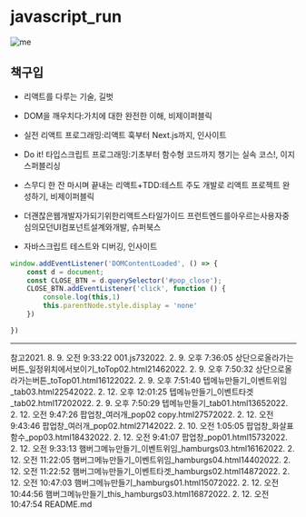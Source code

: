 # javascript_run


![me](https://avatars.githubusercontent.com/u/87564335?v=4)


## 책구입


* 리액트를 다루는 기술, 길벗
* DOM을 깨우치다:가치에 대한 완전한 이해, 비제이퍼블릭
* 실전 리액트 프로그래밍:리액트 훅부터 Next.js까지, 인사이트
* Do it! 타입스크립트 프로그래밍:기초부터 함수형 코드까지 챙기는 실속 코스!, 이지스퍼블리싱

* 스무디 한 잔 마시며 끝내는 리액트+TDD:테스트 주도 개발로 리액트 프로젝트 완성하기, 비제이퍼블릭
* 더괜찮은웹개발자가되기위한리액트스타일가이드 프런트엔드를아우르는사용자중심의모던UI컴포넌트설계와개발, 슈퍼북스
* 자바스크립트 테스트와 디버깅, 인사이트


```javascript
window.addEventListener('DOMContentLoaded', () => {
    const d = document;
    const CLOSE_BTN = d.querySelector('#pop_close');
    CLOSE_BTN.addEventListener('click', function () {
        console.log(this,1)
        this.parentNode.style.display = 'none'
    })

})
```


-------------------------------------------------------------

참고2021. 8. 9. 오전 9:33:22
001.js732022. 2. 9. 오후 7:36:05
상단으로올라가는버튼_일정위치에서보이기_toTop02.html21462022. 2. 9. 오후 7:50:32
상단으로올라가는버튼_toTop01.html16122022. 2. 9. 오후 7:51:40
텝메뉴만들기_이벤트위임_tab03.html22542022. 2. 12. 오후 12:01:25
텝메뉴만들기_이벤트타겟_tab02.html17202022. 2. 9. 오후 7:50:29
텝메뉴만들기_tab01.html13652022. 2. 12. 오전 9:47:26
팝업창_여러개_pop02 copy.html27572022. 2. 12. 오전 9:43:46
팝업창_여러개_pop02.html27142022. 2. 10. 오전 1:05:05
팝업창_화살표함수_pop03.html18432022. 2. 12. 오전 9:41:07
팝업창_pop01.html15732022. 2. 12. 오전 9:33:13
햄버그메뉴만들기_이벤트위임_hamburgs03.html16162022. 2. 12. 오전 11:22:05
햄버그메뉴만들기_이벤트위임_hamburgs04.html14402022. 2. 12. 오전 11:22:52
햄버그메뉴만들기_이벤트타겟_hamburgs02.html14872022. 2. 12. 오전 10:47:03
햄버그메뉴만들기_hamburgs01.html15072022. 2. 12. 오전 10:44:56
햄버그메뉴만들기_this_hamburgs03.html16872022. 2. 12. 오전 10:47:54
README.md





